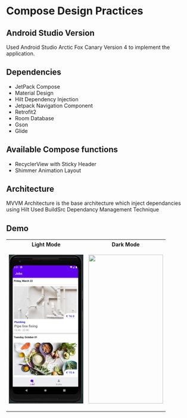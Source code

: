 # Compose Design Practices

## Android Studio Version

Used Android Studio Arctic Fox Canary Version 4 to implement the application.

## Dependencies

- JetPack Compose
- Material Design
- Hilt Dependency Injection
- Jetpack Navigation Component
- Retrofit2
- Room Database
- Gson
- Glide

## Available Compose functions

- RecyclerView with Sticky Header
- Shimmer Animation Layout 

## Architecture

MVVM Architecture is the base architecture which inject dependancies using Hilt
Used BuildSrc Dependancy Management Technique

## Demo

<p align="center">
  <table>
  <tr>
    <th>Light Mode</th>
    <th>Dark Mode</th>
  </tr>
  <tr>
    <td>
      <p align="center">
        <img src="https://github.com/SanushRadalage/ComposeSamples/blob/master/app/src/main/res/drawable/gif.gif" width="200" height="400">
      </p>
    </td>
    <td>
      <p align="center">
        <img src="https://github.com/SanushRadalage/ComposeSamples/blob/master/app/src/main/res/drawable/gif_dark.gif" width="200" height="400">
      </p>
    </td>
  </tr>
</table>
</p>
